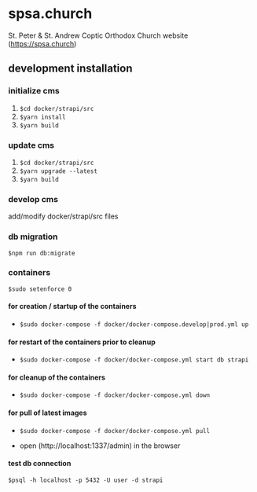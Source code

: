 # spsa.church

St. Peter & St. Andrew Coptic Orthodox Church website (https://spsa.church)

## development installation

### initialize cms

1. `$cd docker/strapi/src`
1. `$yarn install`
1. `$yarn build`

### update cms

1. `$cd docker/strapi/src`
1. `$yarn upgrade --latest`
1. `$yarn build`

### develop cms

add/modify docker/strapi/src files

### db migration

`$npm run db:migrate`

### containers

`$sudo setenforce 0`

#### for creation / startup of the containers

- `$sudo docker-compose -f docker/docker-compose.develop|prod.yml up`

#### for restart of the containers prior to cleanup

- `$sudo docker-compose -f docker/docker-compose.yml start db strapi`

#### for cleanup of the containers

- `$sudo docker-compose -f docker/docker-compose.yml down`

#### for pull of latest images

- `$sudo docker-compose -f docker/docker-compose.yml pull`

- open (http://localhost:1337/admin) in the browser

#### test db connection

`$psql -h localhost -p 5432 -U user -d strapi`
